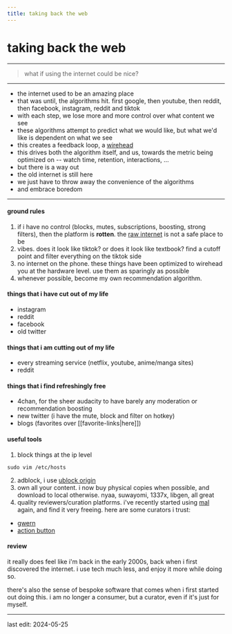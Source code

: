 ```yaml
---
title: taking back the web
---
```


# taking back the web

---
> what if using the internet could be nice?
---

- the internet used to be an amazing place
- that was until, the algorithms hit. first google, then youtube, then reddit, then facebook, instagram, reddit and tiktok
- with each step, we lose more and more control over what content we see 
- these algorithms attempt to predict what we would like, but what we'd like is dependent on what we see
- this creates a feedback loop, a [wirehead](https://en.wikipedia.org/wiki/wirehead_(science_fiction))
- this drives both the algorithm itself, and us, towards the metric being optimized on -- watch time, retention, interactions, ...
- but there is a way out
- the old internet is still here
- we just have to throw away the convenience of the algorithms
- and embrace boredom

---

#### ground rules
1. if i have no control (blocks, mutes, subscriptions, boosting, strong filters), then the platform is **rotten**. the [raw internet](https://x.com/karpathy/status/1766509149297189274) is not a safe place to be
2. vibes. does it look like tiktok? or does it look like textbook? find a cutoff point and filter everything on the tiktok side
3. no internet on the phone. these things have been optimized to wirehead you at the hardware level. use them as sparingly as possible
4. whenever possible, become my own recommendation algorithm.
 
#### things that i have cut out of my life
- instagram
- reddit
- facebook
- old twitter

#### things that i am cutting out of my life
- every streaming service (netflix, youtube, anime/manga sites)
- reddit

#### things that i find refreshingly free 
- 4chan, for the sheer audacity to have barely any moderation or recommendation boosting
- new twitter (i have the mute, block and filter on hotkey) 
- blogs (favorites over [[favorite-links|here]])

#### useful tools
1. block things at the ip level
```
sudo vim /etc/hosts
```
2. adblock, i use [ublock origin](https://ublockorigin.com/)
3. own all your content. i now buy physical copies when possible, and download to local otherwise. nyaa, suwayomi, 1337x, libgen, all great
4. quality reviewers/curation platforms. i've recently started using [mal](https://myanimelist.net/animelist/spikedoanzz?status=7&order=4&order2=0) again, and find it very freeing. here are some curators i trust:
- [gwern](https://gwern.net/)
- [action button](https://www.actionbutton.net/)

#### review 

it really does feel like i'm back in the early 2000s, back when i first discovered the internet. i use tech much less, and enjoy it more while doing so.

there's also the sense of bespoke software that comes when i first started out doing this. i am no longer a consumer, but a curator, even if it's just for myself.

---

last edit: 2024-05-25
